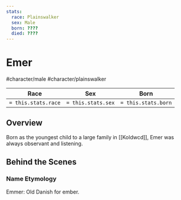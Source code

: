 ```yaml
---
stats:
  race: Plainswalker
  sex: Male
  born: ????
  died: ????
---
```


# Emer
#character/male #character/plainswalker 

Race | Sex | Born
-----|-----|-----
`= this.stats.race` | `= this.stats.sex` | `= this.stats.born`

## Overview
Born as the youngest child to a large family in [[Koldwcd]], Emer was always observant and listening. 

## Behind the Scenes
### Name Etymology
Emmer: Old Danish for ember.